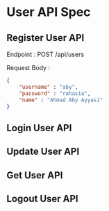 # User API Spec

## Register User API

Endpoint : POST /api/users

Request Body :
```json
{
    "username" : "aby",
    "password" : "rahasia",
    "name" : "Ahmad Aby Ayyasi"
}
```

## Login User API

## Update User API

## Get User API

## Logout User API
